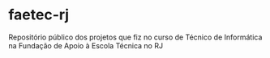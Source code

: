 # faetec-rj
Repositório público dos projetos que fiz no curso de Técnico de Informática na Fundação de Apoio à Escola Técnica no RJ
